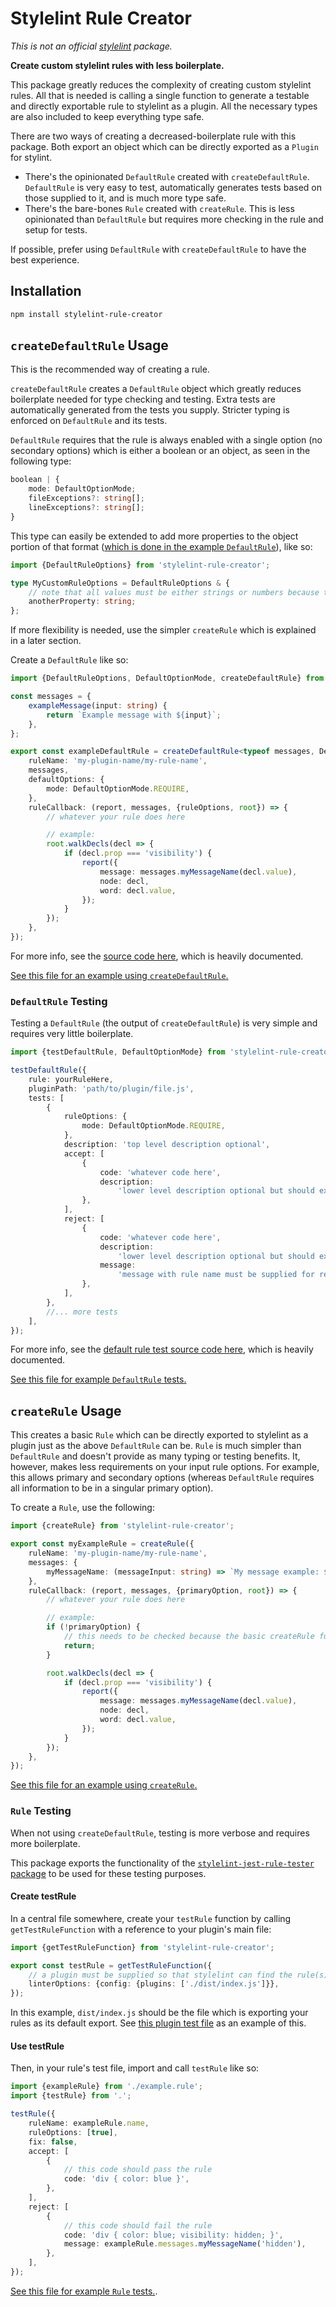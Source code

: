 # Stylelint Rule Creator

_This is not an official [stylelint](https://stylelint.io) package._

**Create custom stylelint rules with less boilerplate.**

This package greatly reduces the complexity of creating custom stylelint rules. All that is needed is calling a single function to generate a testable and directly exportable rule to stylelint as a plugin. All the necessary types are also included to keep everything type safe.

There are two ways of creating a decreased-boilerplate rule with this package. Both export an object which can be directly exported as a `Plugin` for stylint.

-   There's the opinionated `DefaultRule` created with `createDefaultRule`. `DefaultRule` is very easy to test, automatically generates tests based on those supplied to it, and is much more type safe.
-   There's the bare-bones `Rule` created with `createRule`. This is less opinionated than `DefaultRule` but requires more checking in the rule and setup for tests.

If possible, prefer using `DefaultRule` with `createDefaultRule` to have the best experience.

## Installation

```bash
npm install stylelint-rule-creator
```

## `createDefaultRule` Usage

This is the recommended way of creating a rule.

`createDefaultRule` creates a `DefaultRule` object which greatly reduces boilerplate needed for type checking and testing. Extra tests are automatically generated from the tests you supply. Stricter typing is enforced on `DefaultRule` and its tests.

`DefaultRule` requires that the rule is always enabled with a single option (no secondary options) which is either a boolean or an object, as seen in the following type:

```typescript
boolean | {
    mode: DefaultOptionMode;
    fileExceptions?: string[];
    lineExceptions?: string[];
}
```

This type can easily be extended to add more properties to the object portion of that format ([which is done in the example `DefaultRule`](https://github.com/electrovir/stylelint-rule-creator/blob/master/src/test/rules/file-name-starts-with/file-name-starts-with.ts)), like so:

```typescript
import {DefaultRuleOptions} from 'stylelint-rule-creator';

type MyCustomRuleOptions = DefaultRuleOptions & {
    // note that all values must be either strings or numbers because this will come straight from a stylelint config file
    anotherProperty: string;
};
```

If more flexibility is needed, use the simpler `createRule` which is explained in a later section.

Create a `DefaultRule` like so:

```typescript
import {DefaultRuleOptions, DefaultOptionMode, createDefaultRule} from 'stylelint-rule-creator';

const messages = {
    exampleMessage(input: string) {
        return `Example message with ${input}`;
    },
};

export const exampleDefaultRule = createDefaultRule<typeof messages, DefaultRuleOptions>({
    ruleName: 'my-plugin-name/my-rule-name',
    messages,
    defaultOptions: {
        mode: DefaultOptionMode.REQUIRE,
    },
    ruleCallback: (report, messages, {ruleOptions, root}) => {
        // whatever your rule does here

        // example:
        root.walkDecls(decl => {
            if (decl.prop === 'visibility') {
                report({
                    message: messages.myMessageName(decl.value),
                    node: decl,
                    word: decl.value,
                });
            }
        });
    },
});
```

For more info, see the [source code here](https://github.com/electrovir/stylelint-rule-creator/blob/master/src/default-rule.ts), which is heavily documented.

[See this file for an example using `createDefaultRule`.](https://github.com/electrovir/stylelint-rule-creator/blob/master/src/test/rules/file-name-starts-with/file-name-starts-with.ts)

### `DefaultRule` Testing

Testing a `DefaultRule` (the output of `createDefaultRule`) is very simple and requires very little boilerplate.

```typescript
import {testDefaultRule, DefaultOptionMode} from 'stylelint-rule-creator';

testDefaultRule({
    rule: yourRuleHere,
    pluginPath: 'path/to/plugin/file.js',
    tests: [
        {
            ruleOptions: {
                mode: DefaultOptionMode.REQUIRE,
            },
            description: 'top level description optional',
            accept: [
                {
                    code: 'whatever code here',
                    description:
                        'lower level description optional but should exist if top level description does not',
                },
            ],
            reject: [
                {
                    code: 'whatever code here',
                    description:
                        'lower level description optional but should exist if top level description does not',
                    message:
                        'message with rule name must be supplied for rejections (plugin-name/rule-name)',
                },
            ],
        },
        //... more tests
    ],
});
```

For more info, see the [default rule test source code here](https://github.com/electrovir/stylelint-rule-creator/blob/master/src/default-rule-test.ts), which is heavily documented.

[See this file for example `DefaultRule` tests.](https://github.com/electrovir/stylelint-rule-creator/blob/master/src/test/rules/file-name-starts-with/file-name-starts-with.test.ts)

## `createRule` Usage

This creates a basic `Rule` which can be directly exported to stylelint as a plugin just as the above `DefaultRule` can be. `Rule` is much simpler than `DefaultRule` and doesn't provide as many typing or testing benefits. It, however, makes less requirements on your input rule options. For example, this allows primary and secondary options (whereas `DefaultRule` requires all information to be in a singular primary option).

To create a `Rule`, use the following:

```typescript
import {createRule} from 'stylelint-rule-creator';

export const myExampleRule = createRule({
    ruleName: 'my-plugin-name/my-rule-name',
    messages: {
        myMessageName: (messageInput: string) => `My message example: ${messageInput}`,
    },
    ruleCallback: (report, messages, {primaryOption, root}) => {
        // whatever your rule does here

        // example:
        if (!primaryOption) {
            // this needs to be checked because the basic createRule function doesn't do any option checking for us
            return;
        }

        root.walkDecls(decl => {
            if (decl.prop === 'visibility') {
                report({
                    message: messages.myMessageName(decl.value),
                    node: decl,
                    word: decl.value,
                });
            }
        });
    },
});
```

[See this file for an example using `createRule`.](https://github.com/electrovir/stylelint-rule-creator/blob/master/src/test/rules/visibility/visibility.rule.ts)

### `Rule` Testing

When not using `createDefaultRule`, testing is more verbose and requires more boilerplate.

This package exports the functionality of the [`stylelint-jest-rule-tester` package](https://www.npmjs.com/package/stylelint-jest-rule-tester) to be used for these testing purposes.

#### Create testRule

In a central file somewhere, create your `testRule` function by calling `getTestRuleFunction` with a reference to your plugin's main file:

```typescript
import {getTestRuleFunction} from 'stylelint-rule-creator';

export const testRule = getTestRuleFunction({
    // a plugin must be supplied so that stylelint can find the rule(s) you want to test
    linterOptions: {config: {plugins: ['./dist/index.js']}},
});
```

In this example, `dist/index.js` should be the file which is exporting your rules as its default export. See [this plugin test file](https://github.com/electrovir/stylelint-rule-creator/blob/master/src/test/test-plugins.ts) as an example of this.

#### Use testRule

Then, in your rule's test file, import and call `testRule` like so:

```typescript
import {exampleRule} from './example.rule';
import {testRule} from '.';

testRule({
    ruleName: exampleRule.name,
    ruleOptions: [true],
    fix: false,
    accept: [
        {
            // this code should pass the rule
            code: 'div { color: blue }',
        },
    ],
    reject: [
        {
            // this code should fail the rule
            code: 'div { color: blue; visibility: hidden; }',
            message: exampleRule.messages.myMessageName('hidden'),
        },
    ],
});
```

[See this file for example `Rule` tests.](https://github.com/electrovir/stylelint-rule-creator/blob/master/src/test/rules/visibility/visibility.test.ts).
